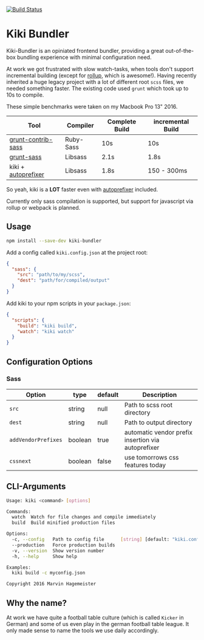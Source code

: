 [![Build Status](https://travis-ci.org/marvinhagemeister/kiki.svg?branch=master)](https://travis-ci.org/marvinhagemeister/kiki)

# Kiki Bundler

Kiki-Bundler is an opiniated frontend bundler, providing a great out-of-the-box
bundling experience with minimal configuration need.

At work we got frustrated with slow watch-tasks, when tools don't support incremental
building (except for [rollup](https://github.com/rollup/rollup/issues), which is awesome!).
Having recently inherited a huge legacy project with a lot of different root `scss` files,
we needed something faster. The existing code used `grunt` which took up to 10s to compile.

These simple benchmarks were taken on my Macbook Pro 13" 2016.

| Tool | Compiler | Complete Build | incremental Build |
|------|----------|----------------|-------------------|
| [grunt-contrib-sass](https://github.com/gruntjs/grunt-contrib-sass) | Ruby-Sass | 10s | 10s |
| [grunt-sass](https://github.com/sindresorhus/grunt-sass) | Libsass | 2.1s | 1.8s |
| kiki + [autoprefixer](https://github.com/postcss/autoprefixer) | Libsass | 1.8s | 150 - 300ms |

So yeah, kiki is a **LOT** faster even with [autoprefixer](https://github.com/postcss/autoprefixer) included.

Currently only sass compilation is supported, but support for javascript via rollup or webpack is planned.

## Usage

```bash
npm install --save-dev kiki-bundler
```

Add a config called `kiki.config.json` at the project root:

```json
{
  "sass": {
    "src": "path/to/my/scss",
    "dest": "path/for/compiled/output"
  }
}
```

Add kiki to your npm scripts in your `package.json`:

```json
{
  "scripts": {
    "build": "kiki build",
    "watch": "kiki watch"
  }
}
```

## Configuration Options

### Sass

| Option | type | default | Description |
|---|---|---|---|
| `src` | string | null | Path to scss root directory |
| `dest` | string | null | Path to output directory |
| `addVendorPrefixes` | boolean | true | automatic vendor prefix insertion via autoprefixer |
| `cssnext` | boolean | false | use tomorrows css features today |

## CLI-Arguments

```bash
Usage: kiki <command> [options]

Commands:
  watch  Watch for file changes and compile immediately
  build  Build minified production files

Options:
  -c, --config   Path to config file      [string] [default: "kiki.config.json"]
  --production   Force production builds
  -v, --version  Show version number                                   [boolean]
  -h, --help     Show help                                             [boolean]

Examples:
  kiki build -c myconfig.json

Copyright 2016 Marvin Hagemeister
```

## Why the name?

At work we have quite a football table culture (which is called `Kicker` in German) and some of us even play in the german football table league.
It only made sense to name the tools we use daily accordingly.
